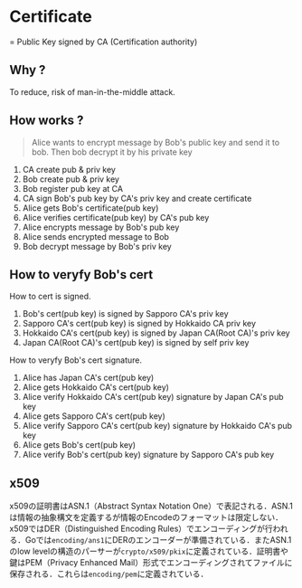 # Certificate

= Public Key signed by CA (Certification authority)

## Why ?

To reduce, risk of man-in-the-middle attack.

## How works ?

> Alice wants to encrypt message by Bob's public key and send it to bob. Then bob decrypt it by his private key

1. CA create pub & priv key
1. Bob create pub & priv key
1. Bob register pub key at CA
1. CA sign Bob's pub key by CA's priv key and create certificate
1. Alice gets Bob's certificate(pub key)
1. Alice verifies certificate(pub key) by CA's pub key
1. Alice encrypts message by Bob's pub key
1. Alice sends encrypted message to Bob
1. Bob decrypt message by Bob's priv key

## How to veryfy Bob's cert

How to cert is signed.

1. Bob's cert(pub key) is signed by Sapporo CA's priv key
1. Sapporo CA's cert(pub key) is signed by Hokkaido CA priv key
1. Hokkaido CA's cert(pub key) is signed by Japan CA(Root CA)'s priv key
1. Japan CA(Root CA)'s cert(pub key) is signed by self priv key

How to veryfy Bob's cert signature.

1. Alice has Japan CA's cert(pub key)
1. Alice gets Hokkaido CA's cert(pub key)
1. Alice verify Hokkaido CA's cert(pub key) signature by Japan CA's pub key
1. Alice gets Sapporo CA's cert(pub key)
1. Alice verify Sapporo CA's cert(pub key) signature by Hokkaido CA's pub key
1. Alice gets Bob's cert(pub key)
1. Alice verify Bob's cert(pub key) signature by Sapporo CA's pub key

## x509

x509の証明書はASN.1（Abstract Syntax Notation One）で表記される．ASN.1 は情報の抽象構文を定義するが情報のEncodeのフォーマットは限定しない．x509ではDER（Distinguished Encoding Rules）でエンコーディングが行われる．Goでは`encoding/ans1`にDERのエンコーダーが準備されている．またASN.1のlow levelの構造のパーサーが`crypto/x509/pkix`に定義されている．証明書や鍵はPEM（Privacy Enhanced Mail）形式でエンコーディングされてファイルに保存される．これらは`encoding/pem`に定義されている．


